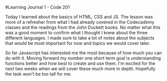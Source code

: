 #Learning Journal 1  - Code 201

Today I learned about the basics of HTML, CSS and JS. The lesson was more of a refresher from what I had already covered in the Codecademy classes and the readings from the John Duckett books. No matter what this was a good moment to confirm what I thought I knew about the three different languages. I made sure to take a lot of notes about the subjects that would be most important for now and topics we would cover later.

 So far Javascript has interested me the most because of how much you can do with it. Moving forward my number one short term goal is understanding functions better and how best to create and use them. I'm excited for the next two weeks when we will cover these much more in depth. Hopefully the task won't be too tall for me.
